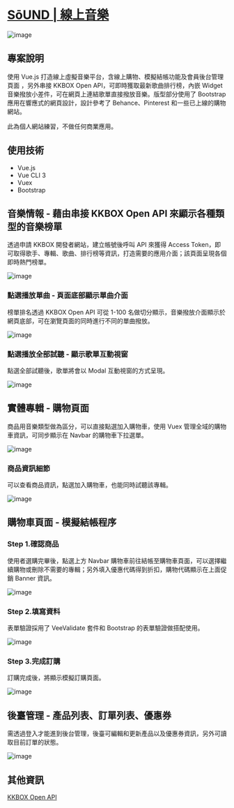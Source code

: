 #  <a href="https://huiyuliz.github.io/vue-ecommerce/#/" target="_blank">SōUND | 線上音樂</a>  
![image]( https://raw.githubusercontent.com/HuiyuLiz/vue-ecommerce/master/src/assets/captureimg/halfpage.png)  

## 專案說明  
  使用 Vue.js 打造線上虛擬音樂平台，含線上購物、模擬結帳功能及會員後台管理頁面 ，另外串接 KKBOX Open API，可即時獲取最新歌曲排行榜，內嵌 Widget 音樂撥放小差件，可在網頁上連結歌單直接撥放音樂。版型部分使用了 Bootstrap 應用在響應式的網頁設計，設計參考了 Behance、Pinterest 和一些已上線的購物網站。  
  
  此為個人網站練習，不做任何商業應用。 
  
## 使用技術
*  Vue.js
*  Vue CLI 3
*  Vuex
*  Bootstrap
  
## 音樂情報 - 藉由串接 KKBOX Open API 來顯示各種類型的音樂榜單  
  透過申請 KKBOX 開發者網站，建立帳號後呼叫 API 來獲得 Access Token，即可取得歌手、專輯、歌曲、排行榜等資訊，打造需要的應用介面；該頁面呈現各個即時熱門榜單。
  
![image]( https://raw.githubusercontent.com/HuiyuLiz/vue-ecommerce/master/src/assets/captureimg/halfchart.png)  

### 點選播放單曲 - 頁面底部顯示單曲介面  

榜單排名透過 KKBOX Open API 可從 1-100 名做切分顯示，音樂撥放介面顯示於網頁底部，可在瀏覽頁面的同時進行不同的單曲撥放。

![image]( https://raw.githubusercontent.com/HuiyuLiz/vue-ecommerce/master/src/assets/captureimg/chartplaysong.png)  
    
### 點選播放全部試聽 - 顯示歌單互動視窗  

點選全部試聽後，歌單將會以 Modal 互動視窗的方式呈現。  

![image]( https://raw.githubusercontent.com/HuiyuLiz/vue-ecommerce/master/src/assets/captureimg/fullplaymodal.png)  

## 實體專輯 - 購物頁面

商品用音樂類型做為區分，可以直接點選加入購物車，使用 Vuex 管理全域的購物車資訊，可同步顯示在 Navbar 的購物車下拉選單。 

![image]( https://raw.githubusercontent.com/HuiyuLiz/vue-ecommerce/master/src/assets/captureimg/shoppingAll.png)  

### 商品資訊細節  

可以查看商品資訊，點選加入購物車，也能同時試聽該專輯。  

![image]( https://raw.githubusercontent.com/HuiyuLiz/vue-ecommerce/master/src/assets/captureimg/shopping.png)  

## 購物車頁面 - 模擬結帳程序  
### Step 1.確認商品    

使用者選購完畢後，點選上方 Navbar 購物車前往結帳至購物車頁面，可以選擇繼續購物或刪除不需要的專輯；另外填入優惠代碼得到折扣，購物代碼顯示在上面促銷 Banner 資訊。

![image]( https://raw.githubusercontent.com/HuiyuLiz/vue-ecommerce/master/src/assets/captureimg/cart.png)

### Step 2.填寫資料    

表單驗證採用了 VeeValidate 套件和 Bootstrap 的表單驗證做搭配使用。

![image]( https://raw.githubusercontent.com/HuiyuLiz/vue-ecommerce/master/src/assets/captureimg/validation.png) 

### Step 3.完成訂購    

訂購完成後，將顯示模擬訂購頁面。

![image]( https://raw.githubusercontent.com/HuiyuLiz/vue-ecommerce/master/src/assets/captureimg/checkout.png) 

## 後臺管理 - 產品列表、訂單列表、優惠券  

需透過登入才能進到後台管理，後臺可編輯和更新產品以及優惠券資訊，另外可讀取目前訂單的狀態。

![image]( https://raw.githubusercontent.com/HuiyuLiz/vue-ecommerce/master/src/assets/captureimg/dashboard.png)

 ## 其他資訊
  <a href="https://developer.kkbox.com/#/" target="_blank">KKBOX Open API </a>  

    



